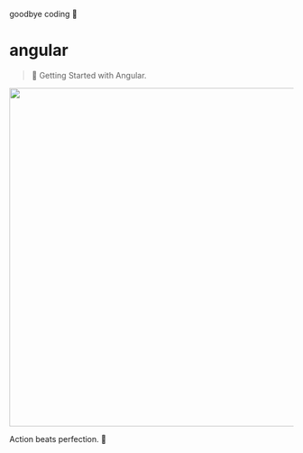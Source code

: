 goodbye coding 👋
# angular

> 💪 Getting Started with Angular.

<p align="center">
  <img src="https://www.techseria.com/sites/default/files/2018-06/angular_hero_top.png" width="600"/>
</p>

<!-- INSPIRATIONAL_QUOTE_START -->
Action beats perfection.
🐶
<!-- INSPIRATIONAL_QUOTE_END -->
